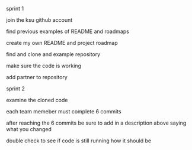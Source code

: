 sprint 1 

join the ksu github account

find previous examples of README and roadmaps 

create my own README and project roadmap

find and clone and example repository 

make sure the code is working 

add partner to repository 


sprint 2

examine the cloned code

each team memeber must complete 6 commits

after reaching the 6 commits be sure to add in a description above saying what you changed 

double check to see if code is still running how it should be 
